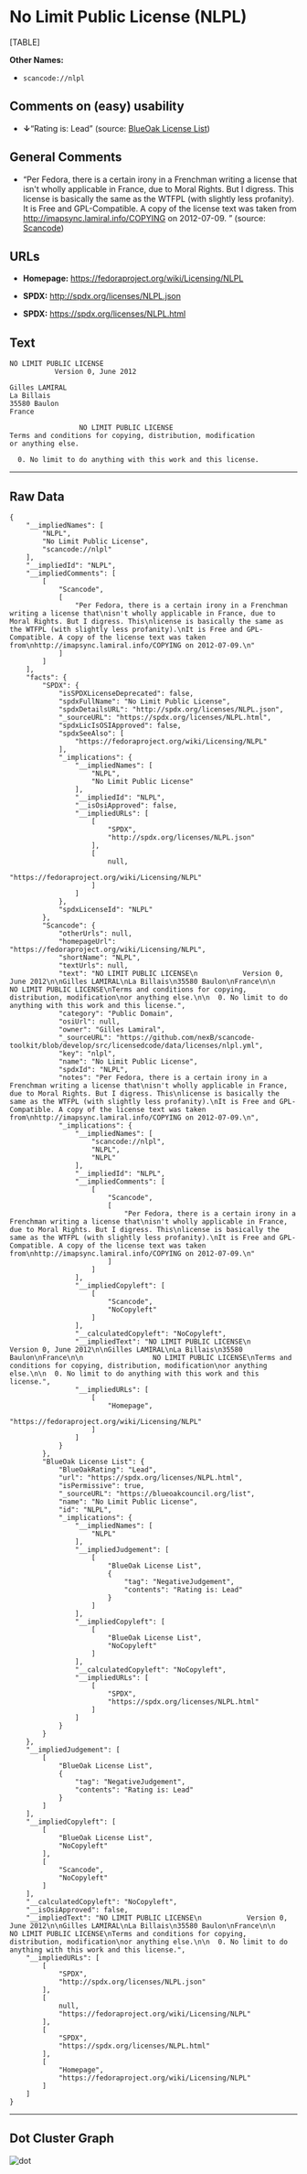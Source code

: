 No Limit Public License (NLPL)
==============================

[TABLE]

**Other Names:**

-   `scancode://nlpl`

Comments on (easy) usability
----------------------------

-   **↓**“Rating is: Lead” (source: [BlueOak License
    List](https://blueoakcouncil.org/list "BlueOak License List"))

General Comments
----------------

-   “Per Fedora, there is a certain irony in a Frenchman writing a
    license that isn't wholly applicable in France, due to Moral Rights.
    But I digress. This license is basically the same as the WTFPL (with
    slightly less profanity). It is Free and GPL-Compatible. A copy of
    the license text was taken from http://imapsync.lamiral.info/COPYING
    on 2012-07-09. ” (source:
    [Scancode](https://github.com/nexB/scancode-toolkit/blob/develop/src/licensedcode/data/licenses/nlpl.yml "Scancode"))

URLs
----

-   **Homepage:** https://fedoraproject.org/wiki/Licensing/NLPL

-   **SPDX:** http://spdx.org/licenses/NLPL.json

-   **SPDX:** https://spdx.org/licenses/NLPL.html

Text
----

    NO LIMIT PUBLIC LICENSE
               Version 0, June 2012

    Gilles LAMIRAL
    La Billais
    35580 Baulon
    France

                     NO LIMIT PUBLIC LICENSE
    Terms and conditions for copying, distribution, modification
    or anything else.

      0. No limit to do anything with this work and this license.

------------------------------------------------------------------------

Raw Data
--------

    {
        "__impliedNames": [
            "NLPL",
            "No Limit Public License",
            "scancode://nlpl"
        ],
        "__impliedId": "NLPL",
        "__impliedComments": [
            [
                "Scancode",
                [
                    "Per Fedora, there is a certain irony in a Frenchman writing a license that\nisn't wholly applicable in France, due to Moral Rights. But I digress. This\nlicense is basically the same as the WTFPL (with slightly less profanity).\nIt is Free and GPL-Compatible. A copy of the license text was taken from\nhttp://imapsync.lamiral.info/COPYING on 2012-07-09.\n"
                ]
            ]
        ],
        "facts": {
            "SPDX": {
                "isSPDXLicenseDeprecated": false,
                "spdxFullName": "No Limit Public License",
                "spdxDetailsURL": "http://spdx.org/licenses/NLPL.json",
                "_sourceURL": "https://spdx.org/licenses/NLPL.html",
                "spdxLicIsOSIApproved": false,
                "spdxSeeAlso": [
                    "https://fedoraproject.org/wiki/Licensing/NLPL"
                ],
                "_implications": {
                    "__impliedNames": [
                        "NLPL",
                        "No Limit Public License"
                    ],
                    "__impliedId": "NLPL",
                    "__isOsiApproved": false,
                    "__impliedURLs": [
                        [
                            "SPDX",
                            "http://spdx.org/licenses/NLPL.json"
                        ],
                        [
                            null,
                            "https://fedoraproject.org/wiki/Licensing/NLPL"
                        ]
                    ]
                },
                "spdxLicenseId": "NLPL"
            },
            "Scancode": {
                "otherUrls": null,
                "homepageUrl": "https://fedoraproject.org/wiki/Licensing/NLPL",
                "shortName": "NLPL",
                "textUrls": null,
                "text": "NO LIMIT PUBLIC LICENSE\n           Version 0, June 2012\n\nGilles LAMIRAL\nLa Billais\n35580 Baulon\nFrance\n\n                 NO LIMIT PUBLIC LICENSE\nTerms and conditions for copying, distribution, modification\nor anything else.\n\n  0. No limit to do anything with this work and this license.",
                "category": "Public Domain",
                "osiUrl": null,
                "owner": "Gilles Lamiral",
                "_sourceURL": "https://github.com/nexB/scancode-toolkit/blob/develop/src/licensedcode/data/licenses/nlpl.yml",
                "key": "nlpl",
                "name": "No Limit Public License",
                "spdxId": "NLPL",
                "notes": "Per Fedora, there is a certain irony in a Frenchman writing a license that\nisn't wholly applicable in France, due to Moral Rights. But I digress. This\nlicense is basically the same as the WTFPL (with slightly less profanity).\nIt is Free and GPL-Compatible. A copy of the license text was taken from\nhttp://imapsync.lamiral.info/COPYING on 2012-07-09.\n",
                "_implications": {
                    "__impliedNames": [
                        "scancode://nlpl",
                        "NLPL",
                        "NLPL"
                    ],
                    "__impliedId": "NLPL",
                    "__impliedComments": [
                        [
                            "Scancode",
                            [
                                "Per Fedora, there is a certain irony in a Frenchman writing a license that\nisn't wholly applicable in France, due to Moral Rights. But I digress. This\nlicense is basically the same as the WTFPL (with slightly less profanity).\nIt is Free and GPL-Compatible. A copy of the license text was taken from\nhttp://imapsync.lamiral.info/COPYING on 2012-07-09.\n"
                            ]
                        ]
                    ],
                    "__impliedCopyleft": [
                        [
                            "Scancode",
                            "NoCopyleft"
                        ]
                    ],
                    "__calculatedCopyleft": "NoCopyleft",
                    "__impliedText": "NO LIMIT PUBLIC LICENSE\n           Version 0, June 2012\n\nGilles LAMIRAL\nLa Billais\n35580 Baulon\nFrance\n\n                 NO LIMIT PUBLIC LICENSE\nTerms and conditions for copying, distribution, modification\nor anything else.\n\n  0. No limit to do anything with this work and this license.",
                    "__impliedURLs": [
                        [
                            "Homepage",
                            "https://fedoraproject.org/wiki/Licensing/NLPL"
                        ]
                    ]
                }
            },
            "BlueOak License List": {
                "BlueOakRating": "Lead",
                "url": "https://spdx.org/licenses/NLPL.html",
                "isPermissive": true,
                "_sourceURL": "https://blueoakcouncil.org/list",
                "name": "No Limit Public License",
                "id": "NLPL",
                "_implications": {
                    "__impliedNames": [
                        "NLPL"
                    ],
                    "__impliedJudgement": [
                        [
                            "BlueOak License List",
                            {
                                "tag": "NegativeJudgement",
                                "contents": "Rating is: Lead"
                            }
                        ]
                    ],
                    "__impliedCopyleft": [
                        [
                            "BlueOak License List",
                            "NoCopyleft"
                        ]
                    ],
                    "__calculatedCopyleft": "NoCopyleft",
                    "__impliedURLs": [
                        [
                            "SPDX",
                            "https://spdx.org/licenses/NLPL.html"
                        ]
                    ]
                }
            }
        },
        "__impliedJudgement": [
            [
                "BlueOak License List",
                {
                    "tag": "NegativeJudgement",
                    "contents": "Rating is: Lead"
                }
            ]
        ],
        "__impliedCopyleft": [
            [
                "BlueOak License List",
                "NoCopyleft"
            ],
            [
                "Scancode",
                "NoCopyleft"
            ]
        ],
        "__calculatedCopyleft": "NoCopyleft",
        "__isOsiApproved": false,
        "__impliedText": "NO LIMIT PUBLIC LICENSE\n           Version 0, June 2012\n\nGilles LAMIRAL\nLa Billais\n35580 Baulon\nFrance\n\n                 NO LIMIT PUBLIC LICENSE\nTerms and conditions for copying, distribution, modification\nor anything else.\n\n  0. No limit to do anything with this work and this license.",
        "__impliedURLs": [
            [
                "SPDX",
                "http://spdx.org/licenses/NLPL.json"
            ],
            [
                null,
                "https://fedoraproject.org/wiki/Licensing/NLPL"
            ],
            [
                "SPDX",
                "https://spdx.org/licenses/NLPL.html"
            ],
            [
                "Homepage",
                "https://fedoraproject.org/wiki/Licensing/NLPL"
            ]
        ]
    }

------------------------------------------------------------------------

Dot Cluster Graph
-----------------

![](../dot/NLPL.svg "dot")